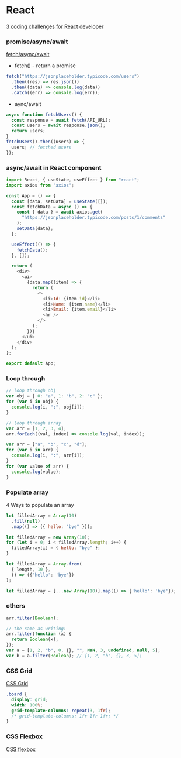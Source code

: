 # React

[3 coding challenges for React developer](https://hackernoon.com/top-3-coding-challenges-for-mid-level-react-developers)

### promise/async/await

[fetch/async/await](https://dmitripavlutin.com/javascript-fetch-async-await/)

- fetch() - return a promise

```js
fetch("https://jsonplaceholder.typicode.com/users")
  .then((res) => res.json())
  .then((data) => console.log(data))
  .catch((err) => console.log(err));
```

- aync/await

```js
async function fetchUsers() {
  const response = await fetch(API_URL);
  const users = await response.json();
  return users;
}
fetchUsers().then((users) => {
  users; // fetched users
});
```

### async/await in React component

```js
import React, { useState, useEffect } from "react";
import axios from "axios";

const App = () => {
  const [data, setData] = useState([]);
  const fetchData = async () => {
    const { data } = await axios.get(
      "https://jsonplaceholder.typicode.com/posts/1/comments"
    );
    setData(data);
  };

  useEffect(() => {
    fetchData();
  }, []);

  return (
    <div>
      <ui>
        {data.map((item) => {
          return (
            <>
              <li>Id: {item.id}</li>
              <li>Name: {item.name}</li>
              <li>Email: {item.email}</li>
              <hr />
            </>
          );
        })}
      </ui>
    </div>
  );
};

export default App;
```

### Loop through

```js
// loop through obj
var obj = { 0: "a", 1: "b", 2: "c" };
for (var i in obj) {
  console.log(i, ":", obj[i]);
}

// loop through array
var arr = [1, 2, 3, 4];
arr.forEach((val, index) => console.log(val, index));

var arr = ["a", "b", "c", "d"];
for (var i in arr) {
  console.log(i, ":", arr[i]);
}
for (var value of arr) {
  console.log(value);
}
```

### Populate array

4 Ways to populate an array

```js
let filledArray = Array(10)
  .fill(null)
  .map(() => ({ hello: "bye" }));
```

```js
let filledArray = new Array(10);
for (let i = 0; i < filledArray.length; i++) {
  filledArray[i] = { hello: "bye" };
}
```

```js
let filledArray = Array.from(
  { length, 10 },
  () => ({'hello': 'bye'})
);
```

```js
let filledArray = [...new Array(10)].map(() => {'hello': 'bye'});
```

### others

```js
arr.filter(Boolean);

// the same as writing:
arr.filter(function (x) {
  return Boolean(x);
});
var a = [1, 2, "b", 0, {}, "", NaN, 3, undefined, null, 5];
var b = a.filter(Boolean); // [1, 2, "b", {}, 3, 5];
```

### CSS Grid

[CSS Grid](https://css-tricks.com/snippets/css/complete-guide-grid/#aa-grid-properties)

```css
.board {
  display: grid;
  width: 100%;
  grid-template-columns: repeat(3, 1fr);
  /* grid-template-columns: 1fr 1fr 1fr; */
}
```

### CSS Flexbox

[CSS flexbox](https://css-tricks.com/snippets/css/a-guide-to-flexbox/)
